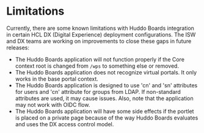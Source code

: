 # Limitations
Currently, there are some known limitations with Huddo Boards integration in certain HCL DX (Digital Experience) deployment configurations. The ISW and DX teams are working on improvements to close these gaps in future releases:

- The Huddo Boards application will not function properly if the Core context root is changed from `/wps` to something else or removed. 
- The Huddo Boards application does not recognize virtual portals. It only works in the base portal context.
- The Huddo Boards application is designed to use 'cn' and 'sn' attributes for users and 'cn' attribute for groups from LDAP. If non-standard attributes are used, it may cause issues. Also, note that the application may not work with OIDC flow. 
- The Huddo Boards application will have some side effects if the portlet is placed on a private page because of the way Huddo Boards evaluates and uses the DX access control model.
